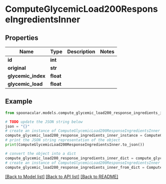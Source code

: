 # ComputeGlycemicLoad200ResponseIngredientsInner


## Properties

Name | Type | Description | Notes
------------ | ------------- | ------------- | -------------
**id** | **int** |  | 
**original** | **str** |  | 
**glycemic_index** | **float** |  | 
**glycemic_load** | **float** |  | 

## Example

```python
from spoonacular.models.compute_glycemic_load200_response_ingredients_inner import ComputeGlycemicLoad200ResponseIngredientsInner

# TODO update the JSON string below
json = "{}"
# create an instance of ComputeGlycemicLoad200ResponseIngredientsInner from a JSON string
compute_glycemic_load200_response_ingredients_inner_instance = ComputeGlycemicLoad200ResponseIngredientsInner.from_json(json)
# print the JSON string representation of the object
print(ComputeGlycemicLoad200ResponseIngredientsInner.to_json())

# convert the object into a dict
compute_glycemic_load200_response_ingredients_inner_dict = compute_glycemic_load200_response_ingredients_inner_instance.to_dict()
# create an instance of ComputeGlycemicLoad200ResponseIngredientsInner from a dict
compute_glycemic_load200_response_ingredients_inner_from_dict = ComputeGlycemicLoad200ResponseIngredientsInner.from_dict(compute_glycemic_load200_response_ingredients_inner_dict)
```
[[Back to Model list]](../README.md#documentation-for-models) [[Back to API list]](../README.md#documentation-for-api-endpoints) [[Back to README]](../README.md)


